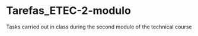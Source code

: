 # Tarefas_ETEC-2-modulo
Tasks carried out in class during the second module of the technical course
